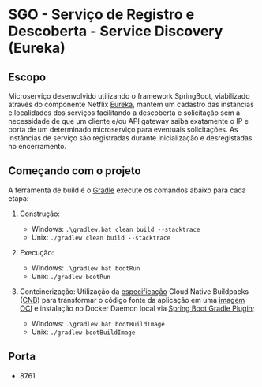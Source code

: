 # SGO - Serviço de Registro e Descoberta - Service Discovery (Eureka)

## Escopo
Microserviço desenvolvido utilizando o framework SpringBoot, viabilizado através do componente Netflix [Eureka](https://github.com/Netflix/eureka/wiki/Eureka-REST-operations), mantém um cadastro das instâncias e localidades dos serviços facilitando a descoberta e solicitação sem a necessidade de que um cliente e/ou API gateway saiba exatamente o IP e porta de um determinado microserviço para eventuais solicitações. As instâncias de serviço são registradas durante inicialização e desregistadas no encerramento.

## Começando com o projeto
A ferramenta de build é o [Gradle](https://gradle.org/) execute os comandos abaixo para cada etapa:

1. Construção:
    - Windows: ```.\gradlew.bat clean build --stacktrace```
    - Unix: ```./gradlew clean build --stacktrace```
2. Execução:
    - Windows: ```.\gradlew.bat bootRun```
    - Unix: ```./gradlew bootRun```

3. Conteinerização: Utilização da [especificação](https://github.com/buildpacks/spec/blob/main/buildpack.md) Cloud Native Buildpacks ([CNB](https://docs.spring.io/spring-boot/docs/current/reference/htmlsingle/#container-images.buildpacks)) para transformar o código fonte da aplicação em uma [imagem OCI](https://github.com/opencontainers/image-spec) e instalação no Docker Daemon local via [Spring Boot Gradle Plugin](https://docs.spring.io/spring-boot/docs/2.6.3/gradle-plugin/reference/htmlsingle/#build-image);
    - Windows: ```.\gradlew.bat bootBuildImage```
    - Unix: ```./gradlew bootBuildImage```

## Porta
* 8761
